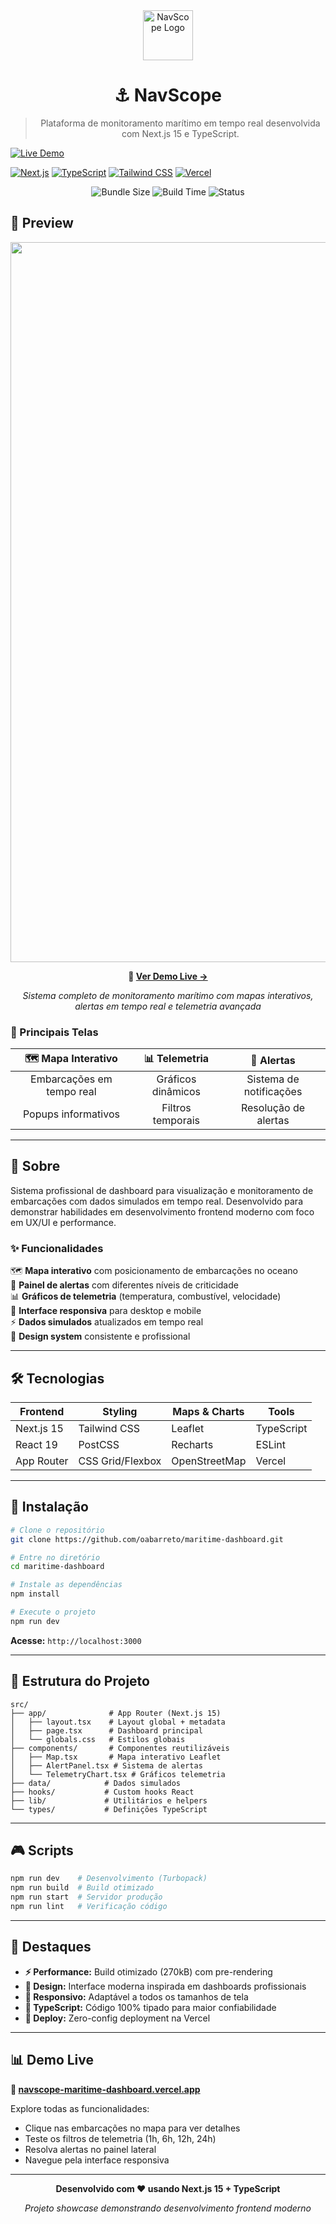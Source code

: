 <div align="center">
  <img src="https://navscope-maritime-dashboard.vercel.app/favicon.svg" alt="NavScope Logo" width="80" height="80">
  
  # ⚓ NavScope
  
  > Plataforma de monitoramento marítimo em tempo real desenvolvida com Next.js 15 e TypeScript.
</div>

[![Live Demo](https://img.shields.io/badge/🌐_Live_Demo-navscope--maritime--dashboard.vercel.app-blue?style=for-the-badge)](https://navscope-maritime-dashboard.vercel.app/)

[![Next.js](https://img.shields.io/badge/Next.js-15-black?style=flat-square&logo=next.js)](https://nextjs.org/)
[![TypeScript](https://img.shields.io/badge/TypeScript-5-blue?style=flat-square&logo=typescript)](https://typescriptlang.org/)
[![Tailwind CSS](https://img.shields.io/badge/Tailwind-4-38B2AC?style=flat-square&logo=tailwind-css)](https://tailwindcss.com/)
[![Vercel](https://img.shields.io/badge/Deployed_on-Vercel-black?style=flat-square&logo=vercel)](https://vercel.com/)

<div align="center">
  <img alt="Bundle Size" src="https://img.shields.io/badge/Bundle_Size-270kB-green?style=flat-square">
  <img alt="Build Time" src="https://img.shields.io/badge/Build_Time-2.6s-yellow?style=flat-square">
  <img alt="Status" src="https://img.shields.io/badge/Status-Production_Ready-brightgreen?style=flat-square">
</div>

## 📸 Preview

<div align="center">
  <a href="https://navscope-maritime-dashboard.vercel.app/" target="_blank">
    <img width="1265" height="1152" alt="image" src="https://github.com/user-attachments/assets/8efe18f6-66d4-497d-a6c9-bc5b3aff6f85" />
  </a>
  
  **🔗 [Ver Demo Live →](https://navscope-maritime-dashboard.vercel.app/)**
  
  *Sistema completo de monitoramento marítimo com mapas interativos, alertas em tempo real e telemetria avançada*
</div>

### 🎯 Principais Telas

|    🗺️ Mapa Interativo     |   📊 Telemetria    |       🚨 Alertas        |
| :-----------------------: | :----------------: | :---------------------: |
| Embarcações em tempo real | Gráficos dinâmicos | Sistema de notificações |
|    Popups informativos    | Filtros temporais  |  Resolução de alertas   |

---

## 🎯 Sobre

Sistema profissional de dashboard para visualização e monitoramento de embarcações com dados simulados em tempo real. Desenvolvido para demonstrar habilidades em desenvolvimento frontend moderno com foco em UX/UI e performance.

### ✨ Funcionalidades

🗺️ **Mapa interativo** com posicionamento de embarcações no oceano  
🚨 **Painel de alertas** com diferentes níveis de criticidade  
📊 **Gráficos de telemetria** (temperatura, combustível, velocidade)  
📱 **Interface responsiva** para desktop e mobile  
⚡ **Dados simulados** atualizados em tempo real  
🎨 **Design system** consistente e profissional

---

## 🛠️ Tecnologias

| Frontend   | Styling          | Maps & Charts | Tools      |
| ---------- | ---------------- | ------------- | ---------- |
| Next.js 15 | Tailwind CSS     | Leaflet       | TypeScript |
| React 19   | PostCSS          | Recharts      | ESLint     |
| App Router | CSS Grid/Flexbox | OpenStreetMap | Vercel     |

---

## 🚀 Instalação

```bash
# Clone o repositório
git clone https://github.com/oabarreto/maritime-dashboard.git

# Entre no diretório
cd maritime-dashboard

# Instale as dependências
npm install

# Execute o projeto
npm run dev
```

**Acesse:** `http://localhost:3000`

---

## 📁 Estrutura do Projeto

```
src/
├── app/              # App Router (Next.js 15)
│   ├── layout.tsx    # Layout global + metadata
│   ├── page.tsx      # Dashboard principal
│   └── globals.css   # Estilos globais
├── components/       # Componentes reutilizáveis
│   ├── Map.tsx       # Mapa interativo Leaflet
│   ├── AlertPanel.tsx # Sistema de alertas
│   └── TelemetryChart.tsx # Gráficos telemetria
├── data/            # Dados simulados
├── hooks/           # Custom hooks React
├── lib/             # Utilitários e helpers
└── types/           # Definições TypeScript
```

---

## 🎮 Scripts

```bash
npm run dev    # Desenvolvimento (Turbopack)
npm run build  # Build otimizado
npm run start  # Servidor produção
npm run lint   # Verificação código
```

---

## 🌟 Destaques

- **⚡ Performance:** Build otimizado (270kB) com pre-rendering
- **🎨 Design:** Interface moderna inspirada em dashboards profissionais
- **📱 Responsivo:** Adaptável a todos os tamanhos de tela
- **🔧 TypeScript:** Código 100% tipado para maior confiabilidade
- **🚀 Deploy:** Zero-config deployment na Vercel

---

## 📊 Demo Live

**🔗 [navscope-maritime-dashboard.vercel.app](https://navscope-maritime-dashboard.vercel.app/)**

Explore todas as funcionalidades:

- Clique nas embarcações no mapa para ver detalhes
- Teste os filtros de telemetria (1h, 6h, 12h, 24h)
- Resolva alertas no painel lateral
- Navegue pela interface responsiva

---

<div align="center">

**Desenvolvido com ❤️ usando Next.js 15 + TypeScript**

_Projeto showcase demonstrando desenvolvimento frontend moderno_

</div>

